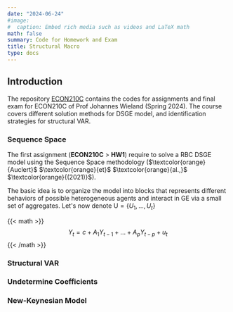```yaml
---
date: "2024-06-24"
#image:
#  caption: Embed rich media such as videos and LaTeX math
math: false
summary: Code for Homework and Exam
title: Structural Macro
type: docs
---
```

## Introduction

The repository [ECON210C](https://github.com/LapoBini/210C) contains the codes for assignments and final exam for ECON210C of Prof Johannes Wieland (Spring 2024). The course covers different solution methods for DSGE model, and identification strategies for structural VAR. 

### Sequence Space

The first assignment (__ECON210C__ > __HW1__) require to solve a RBC DSGE model using the Sequence Space methodology ($\textcolor{orange}{Auclert}$ $\textcolor{orange}{et}$ $\textcolor{orange}{al.,}$ $\textcolor{orange}{(2021)}$). 

The basic idea is to organize the model into blocks that represents different behaviors of possible heterogeneous agents and interact in GE via a small set of aggregates. Let's now denote $\mathrm{U} = \{U_1,\dots,U_t\}$

{{< math >}}
$$Y_t = c + A_1 Y_{t-1}+\dots+A_p Y_{t-p} + u_t$$
{{< /math >}}

### Structural VAR

### Undetermine Coefficients

### New-Keynesian Model
